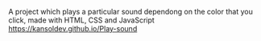 A project which plays a particular sound dependong on the color that you click, made with HTML, CSS and JavaScript
https://kansoldev.github.io/Play-sound

